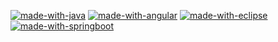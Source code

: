 [![made-with-java](https://img.shields.io/badge/Made%20with-mysql-1f425f.svg)](https://www.mysql.com/)
[![made-with-angular](https://img.shields.io/badge/Made%20with-angular-1f425f.svg)](https://angular.io/)
[![made-with-eclipse](https://img.shields.io/badge/Made%20with-eclipse-1f425f.svg)](https://www.eclipse.org/)
[![made-with-springboot](https://img.shields.io/badge/Made%20with-springboot-1f425f.svg)](https://spring.io/projects/spring-boot)
